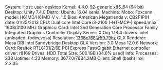 System:    Host: user-desktop Kernel: 4.4.0-92-generic x86_64 (64 bit)
           Desktop: Unity 7.4.0  Distro: Ubuntu 16.04 xenial
Machine:   Mobo: Foxconn model: H61MD/H61MD-V v: 1.0
           Bios: American Megatrends v: CB2F1P01 date: 01/25/2013
CPU:       Dual core Intel Core i3-2100 (-HT-MCP-) speed/max: 1608/3100 MHz
Graphics:  Card: Intel 2nd Generation Core Processor Family Integrated Graphics Controller
           Display Server: X.Org 1.18.4 drivers: intel (unloaded: fbdev,vesa)
           Resolution: 1366x768@59.79hz
           GLX Renderer: Mesa DRI Intel Sandybridge Desktop
           GLX Version: 3.0 Mesa 12.0.6
Network:   Card: Realtek RTL8101/2/6E PCI Express Fast/Gigabit Ethernet controller
           driver: r8169
Drives:    HDD Total Size: 500.1GB (34.0% used)
Info:      Processes: 238 Uptime: 4:23 Memory: 3677.0/7684.2MB
           Client: Shell (bash) inxi: 2.2.35
